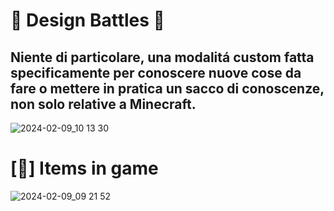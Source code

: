 # 🎨 Design Battles 🎨

## Niente di particolare, una modalitá custom fatta specificamente per conoscere nuove cose da fare o mettere in pratica un sacco di conoscenze, non solo relative a Minecraft.

 ![2024-02-09_10 13 30](https://github.com/Tyranzx/Minecraft_Development/assets/70720366/75d00442-2b49-4381-ae60-d7d6fdf26750)

# [🥢] Items in game
![2024-02-09_09 21 52](https://github.com/Tyranzx/Minecraft_Development/assets/70720366/55b4d770-5b08-4541-a92f-00eae89f4373)
